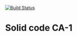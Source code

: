 [![Build Status](https://travis-ci.com/MGDelux/CA-1.svg?branch=main)](https://travis-ci.com/MGDelux/CA-1)

<h1> Solid code CA-1 </h1>
